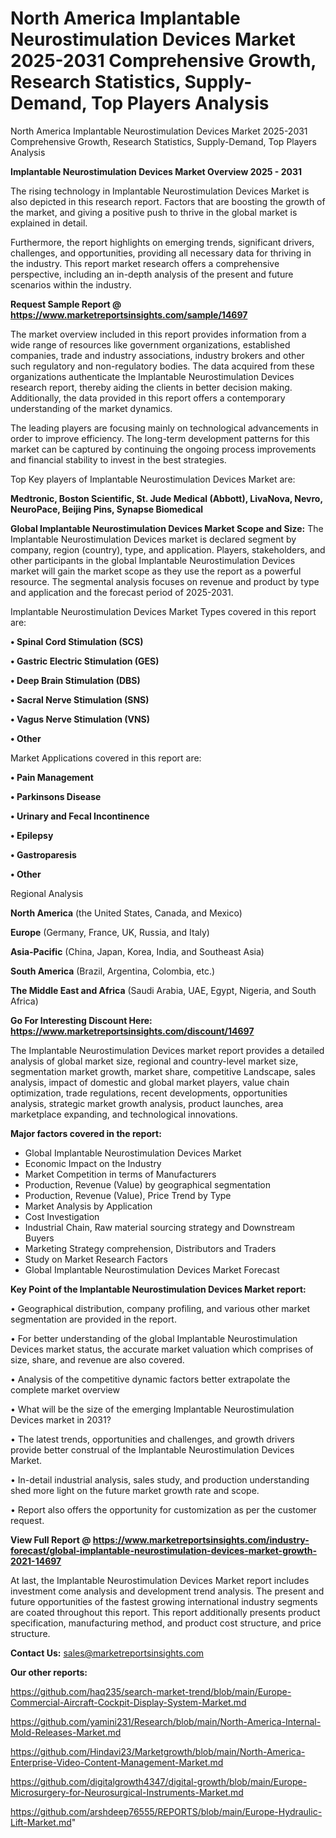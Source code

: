 # North America Implantable Neurostimulation Devices Market 2025-2031 Comprehensive Growth, Research Statistics, Supply-Demand,  Top Players Analysis
North America Implantable Neurostimulation Devices Market 2025-2031 Comprehensive Growth, Research Statistics, Supply-Demand,  Top Players Analysis

<Strong> Implantable Neurostimulation Devices Market Overview 2025 - 2031</strong>

The rising technology in Implantable Neurostimulation Devices Market is also depicted in this research report. Factors that are boosting the growth of the market, and giving a positive push to thrive in the global market is explained in detail.

Furthermore, the report highlights on emerging trends, significant drivers, challenges, and opportunities, providing all necessary data for thriving in the industry. This report market research offers a comprehensive perspective, including an in-depth analysis of the present and future scenarios within the industry.

<strong>Request Sample Report @ <a href=https://www.marketreportsinsights.com/sample/14697>https://www.marketreportsinsights.com/sample/14697</a></strong>

The market overview included in this report provides information from a wide range of resources like government organizations, established companies, trade and industry associations, industry brokers and other such regulatory and non-regulatory bodies. The data acquired from these organizations authenticate the Implantable Neurostimulation Devices research report, thereby aiding the clients in better decision making. Additionally, the data provided in this report offers a contemporary understanding of the market dynamics.

The leading players are focusing mainly on technological advancements in order to improve efficiency. The long-term development patterns for this market can be captured by continuing the ongoing process improvements and financial stability to invest in the best strategies.

Top Key players of Implantable Neurostimulation Devices Market are:

<strong>Medtronic, Boston Scientific, St. Jude Medical (Abbott), LivaNova, Nevro, NeuroPace, Beijing Pins, Synapse Biomedical</strong>

<strong><b>Global Implantable Neurostimulation Devices Market Scope and Size:</b></strong>
The Implantable Neurostimulation Devices market is declared segment by company, region (country), type, and application. Players, stakeholders, and other participants in the global Implantable Neurostimulation Devices market will gain the market scope as they use the report as a powerful resource. The segmental analysis focuses on revenue and product by type and application and the forecast period of 2025-2031.

Implantable Neurostimulation Devices Market Types covered in this report are:

<strong>• Spinal Cord Stimulation (SCS)

• Gastric Electric Stimulation (GES)

• Deep Brain Stimulation (DBS)

• Sacral Nerve Stimulation (SNS)

• Vagus Nerve Stimulation (VNS)

• Other</strong>

Market Applications covered in this report are:

<strong>• Pain Management

• Parkinsons Disease

• Urinary and Fecal Incontinence

• Epilepsy

• Gastroparesis

• Other</strong> 

Regional Analysis

<strong>North America</strong> (the United States, Canada, and Mexico)

<strong>Europe</strong> (Germany, France, UK, Russia, and Italy)

<strong>Asia-Pacific</strong> (China, Japan, Korea, India, and Southeast Asia)

<strong>South America</strong> (Brazil, Argentina, Colombia, etc.)

<strong>The Middle East and Africa</strong> (Saudi Arabia, UAE, Egypt, Nigeria, and South Africa)

<strong>Go For Interesting Discount Here: <a href=https://www.marketreportsinsights.com/discount/14697>https://www.marketreportsinsights.com/discount/14697</a></strong>

The Implantable Neurostimulation Devices market report provides a detailed analysis of global market size, regional and country-level market size, segmentation market growth, market share, competitive Landscape, sales analysis, impact of domestic and global market players, value chain optimization, trade regulations, recent developments, opportunities analysis, strategic market growth analysis, product launches, area marketplace expanding, and technological innovations.

<strong><b>Major factors covered in the report:</b></strong>
<ul>
  <li>Global Implantable Neurostimulation Devices Market </li>
  <li>Economic Impact on the Industry</li>
  <li>Market Competition in terms of Manufacturers</li>
  <li>Production, Revenue (Value) by geographical segmentation</li>
  <li>Production, Revenue (Value), Price Trend by Type</li>
  <li>Market Analysis by Application</li>
  <li>Cost Investigation</li>
  <li>Industrial Chain, Raw material sourcing strategy and Downstream Buyers</li>
  <li>Marketing Strategy comprehension, Distributors and Traders</li>
  <li>Study on Market Research Factors</li>
  <li>Global Implantable Neurostimulation Devices Market Forecast</li>
</ul>

<strong><b>Key Point of the Implantable Neurostimulation Devices Market report:</b></strong>

• Geographical distribution, company profiling, and various other market segmentation are provided in the report.

• For better understanding of the global Implantable Neurostimulation Devices market status, the accurate market valuation which comprises of size, share, and revenue are also covered.

• Analysis of the competitive dynamic factors better extrapolate the complete market overview

• What will be the size of the emerging Implantable Neurostimulation Devices market in 2031?

• The latest trends, opportunities and challenges, and growth drivers provide better construal of the Implantable Neurostimulation Devices Market.

• In-detail industrial analysis, sales study, and production understanding shed more light on the future market growth rate and scope.

• Report also offers the opportunity for customization as per the customer request.

<strong><b>View Full Report @ <a href=https://www.marketreportsinsights.com/industry-forecast/global-implantable-neurostimulation-devices-market-growth-2021-14697>https://www.marketreportsinsights.com/industry-forecast/global-implantable-neurostimulation-devices-market-growth-2021-14697</a></b></strong>


At last, the Implantable Neurostimulation Devices Market report includes investment come analysis and development trend analysis. The present and future opportunities of the fastest growing international industry segments are coated throughout this report. This report additionally presents product specification, manufacturing method, and product cost structure, and price structure.

<strong>Contact Us:</strong>
sales@marketreportsinsights.com

<strong>Our other reports:</strong>

<a href=https://github.com/haq235/search-market-trend/blob/main/Europe-Commercial-Aircraft-Cockpit-Display-System-Market.md>https://github.com/haq235/search-market-trend/blob/main/Europe-Commercial-Aircraft-Cockpit-Display-System-Market.md</a>

<a href=https://github.com/yamini231/Research/blob/main/North-America-Internal-Mold-Releases-Market.md>https://github.com/yamini231/Research/blob/main/North-America-Internal-Mold-Releases-Market.md</a>

<a href=https://github.com/Hindavi23/Marketgrowth/blob/main/North-America-Enterprise-Video-Content-Management-Market.md>https://github.com/Hindavi23/Marketgrowth/blob/main/North-America-Enterprise-Video-Content-Management-Market.md</a>

<a href=https://github.com/digitalgrowth4347/digital-growth/blob/main/Europe-Microsurgery-for-Neurosurgical-Instruments-Market.md>https://github.com/digitalgrowth4347/digital-growth/blob/main/Europe-Microsurgery-for-Neurosurgical-Instruments-Market.md</a>

<a href=https://github.com/arshdeep76555/REPORTS/blob/main/Europe-Hydraulic-Lift-Market.md>https://github.com/arshdeep76555/REPORTS/blob/main/Europe-Hydraulic-Lift-Market.md</a>"
